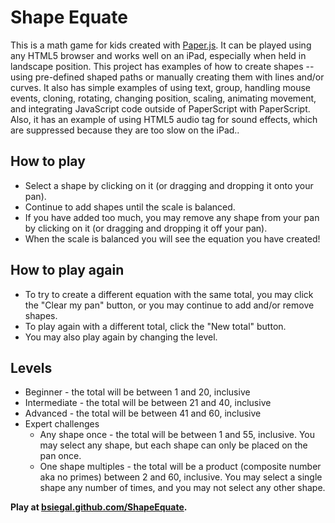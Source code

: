 Shape Equate
==================================================

This is a math game for kids created with [Paper.js](http://paperjs.org/).  It can be played using any HTML5 browser and works well on an iPad, especially when held in landscape position.  This project has examples of how to create shapes -- using pre-defined shaped paths or manually creating them with lines and/or curves.  It also has simple examples of using text, group, handling mouse events, cloning, rotating, changing position, scaling, animating movement, and integrating JavaScript code outside of PaperScript with PaperScript.  Also, it has an example of using HTML5 audio tag for sound effects, which are suppressed because they are too slow on the iPad..

How to play
--------------------------------------
* Select a shape by clicking on it (or dragging and dropping it onto your pan).
* Continue to add shapes until the scale is balanced.
* If you have added too much, you may remove any shape from your pan by clicking on it (or dragging and dropping it off your pan).
* When the scale is balanced you will see the equation you have created!

How to play again
--------------------------------------
* To try to create a different equation with the same total, you may click the "Clear my pan" button, or you may continue to add and/or remove shapes.
* To play again with a different total, click the "New total" button.
* You may also play again by changing the level.

Levels
--------------------------------------
* Beginner - the total will be between 1 and 20, inclusive
* Intermediate - the total will be between 21 and 40, inclusive
* Advanced - the total will be between 41 and 60, inclusive
* Expert challenges
   * Any shape once - the total will be between 1 and 55, inclusive.  You may select any shape, but each shape can only be placed on the pan once.
   * One shape multiples - the total will be a product (composite number aka no primes) between 2 and 60, inclusive.  You may select a single shape any number of times, and you may not select any other shape.

**Play at [bsiegal.github.com/ShapeEquate](http://bsiegal.github.com/ShapeEquate).**

